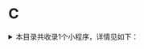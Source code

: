 # C
<details>
<summary>
本目录共收录1个小程序，详情见如下：
</summary>

- [菜鸟裹裹](https://github.com/zirawell/R-Store/tree/main/Rule/QuanX/Adblock/Applet/Alipay/C/%E8%8F%9C%E9%B8%9F%E8%A3%B9%E8%A3%B9)

</details>